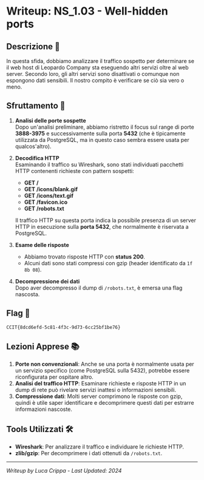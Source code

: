 # Writeup: NS_1.03 - Well-hidden ports

## Descrizione 📝
In questa sfida, dobbiamo analizzare il traffico sospetto per determinare se il web host di Leopardo Company sta eseguendo altri servizi oltre al web server. Secondo loro, gli altri servizi sono disattivati o comunque non espongono dati sensibili. Il nostro compito è verificare se ciò sia vero o meno.

## Sfruttamento 🎯

1. **Analisi delle porte sospette**  
   Dopo un'analisi preliminare, abbiamo ristretto il focus sul range di porte **3888-3975** e successivamente sulla porta **5432** (che è tipicamente utilizzata da PostgreSQL, ma in questo caso sembra essere usata per qualcos'altro).

2. **Decodifica HTTP**  
   Esaminando il traffico su Wireshark, sono stati individuati pacchetti HTTP contenenti richieste con pattern sospetti:
   - **GET /**
   - **GET /icons/blank.gif**
   - **GET /icons/text.gif**
   - **GET /favicon.ico**
   - **GET /robots.txt**

   Il traffico HTTP su questa porta indica la possibile presenza di un server HTTP in esecuzione sulla **porta 5432**, che normalmente è riservata a PostgreSQL.

3. **Esame delle risposte**  
   - Abbiamo trovato risposte HTTP con **status 200**.
   - Alcuni dati sono stati compressi con gzip (header identificato da `1f 8b 08`).

4. **Decompressione dei dati**  
   Dopo aver decompresso il dump di `/robots.txt`, è emersa una flag nascosta.

## Flag 🏁
```
CCIT{8dcd6efd-5c81-4f3c-9d73-6cc25bf1be76}
```

## Lezioni Apprese 📚
1. **Porte non convenzionali**: Anche se una porta è normalmente usata per un servizio specifico (come PostgreSQL sulla 5432), potrebbe essere riconfigurata per ospitare altro.  
2. **Analisi del traffico HTTP**: Esaminare richieste e risposte HTTP in un dump di rete può rivelare servizi inattesi o informazioni sensibili.  
3. **Compressione dati**: Molti server comprimono le risposte con gzip, quindi è utile saper identificare e decomprimere questi dati per estrarre informazioni nascoste.  

## Tools Utilizzati 🛠️
- **Wireshark**: Per analizzare il traffico e individuare le richieste HTTP.  
- **zlib/gzip**: Per decomprimere i dati ottenuti da `/robots.txt`.  

---

*Writeup by Luca Crippa - Last Updated: 2024*
